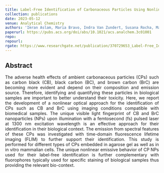 ```yaml
---
title: Label-Free Identification of Carbonaceous Particles Using Nonlinear Optical Microscopy
collection: publications
date: 2023-05-12
venue: Analytical Chemistry
authors: 'Imran Aslam, Maria Bravo, Indra Van Zundert, Susana Rocha, Maarten BJ Roeffaers'
paperurl: https://pubs.acs.org/doi/abs/10.1021/acs.analchem.3c01001
repo:
repourl:
rgate: https://www.researchgate.net/publication/370729653_Label-Free_Identification_of_Carbonaceous_Particles_Using_Nonlinear_Optical_Microscopy
---
```


<h2> Abstract </h2>
<p align= "justify">
The adverse health effects of ambient carbonaceous particles (CPs) such as carbon black (CB), black carbon (BC), and brown carbon (BrC) are becoming more evident and depend on their composition and emission source. Therefore, identifying and quantifying these particles in biological samples are important to better understand their toxicity. Here, we report the development of a nonlinear optical approach for the identification of CPs such as CB and BrC using imaging conditions compatible with biomedical samples. The unique visible light fingerprint of CB and BrC nanoparticles (NPs) upon illumination with a femtosecond (fs) pulsed laser at 1300 nm excitation wavelength is an effective approach for their identification in their biological context. The emission from spectral features of these CPs was investigated with time-domain fluorescence lifetime imaging (FLIM) to further support their identification. This study is performed for different types of CPs embedded in agarose gel as well as in in vitro mammalian cells. The unique nonlinear emissive behavior of CP NPs used for their label-free identification is further complementary with fluorophores typically used for specific staining of biological samples thus providing the relevant bio-context.

